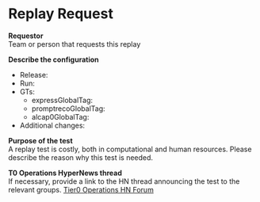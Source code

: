 # Replay Request

**Requestor**  
Team or person that requests this replay

**Describe the configuration**  
* Release: 
* Run: 
* GTs:
   * expressGlobalTag: 
   * promptrecoGlobalTag:
   * alcap0GlobalTag:
* Additional changes:

**Purpose of the test**  
A replay test is costly, both in computational and human resources. Please describe the reason why this test is needed.

**T0 Operations HyperNews thread**  
If necessary, provide a link to the HN thread announcing the test to the relevant groups. 
[Tier0 Operations HN Forum](https://hypernews.cern.ch/HyperNews/CMS/get/tier0-Ops.html?)
